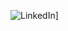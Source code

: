 ![LinkedIn](https://img.shields.io/badge/LinkedIn-000000?style=for-the-badge&logo=LinkedIn&logoColor=blue)]
